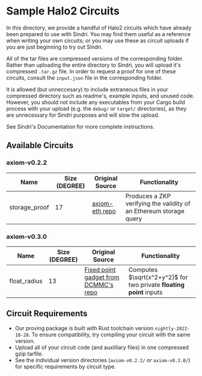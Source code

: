 # Sample Halo2 Circuits

In this directory, we provide a handful of Halo2 circuits which have already been prepared to use with Sindri.  You may find them useful as a reference when writing your own circuits; or you may use these as circuit uploads if you are just beginning to try out Sindri.

All of the tar files are compressed versions of the corresponding folder.  Rather than uploading the entire directory to Sindri, you will upload it's compressed `.tar.gz` file.  In order to request a proof for one of these circuits, consult the `input.json` file in the corresponding folder.  

It is allowed (but unneccesary) to include extraneous files in your compressed directory such as readme's, example inputs, and unused code.  However, you should not include any executables from your Cargo build process with your upload (e.g. the `debug/` or `target/` directories), as they are unnecessary for Sindri purposes and will slow the upload.

See Sindri's Documentation for more complete instructions. 

## Available Circuits

### axiom-v0.2.2

| Name | Size (DEGREE) | Original Source | Functionality | 
| ---- | ---- | --------------- | ------------- | 
|storage_proof| 17 |[axiom-eth repo](https://github.com/axiom-crypto/axiom-eth/tree/v0.2.0) | Produces a ZKP verifying the validity of an Ethereum storage query |

### axiom-v0.3.0

| Name | Size (DEGREE) | Original Source | Functionality | 
| ---- | ---- | --------------- | ------------- |
| float_radius | 13 | [Fixed point gadget from DCMMC's repo](https://github.com/DCMMC/halo2-scaffold/tree/main/src/gadget) | Computes $\sqrt{x^2+y^2}$ for two private **floating point** inputs


## Circuit Requirements

- Our proving package is built with Rust toolchain version `nightly-2022-10-28`.  To ensure compatibility, try compiling your circuit with the same version.
- Upload all of your circuit code (and auxilliary files) in one compressed gzip tarfile.
- See the individual version directories (`axiom-v0.2.2/` or `axiom-v0.3.0/`) for specific requirements by circuit type.


